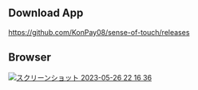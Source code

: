 ## Download App
https://github.com/KonPay08/sense-of-touch/releases

## Browser
[![スクリーンショット 2023-05-26 22 16 36](https://github.com/KonPay08/sense-of-touch/assets/84298892/b6470830-e7b9-45ad-aae7-1a1bd53b1760)](https://sense-of-touch.vercel.app/)

